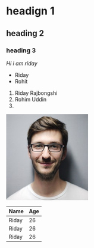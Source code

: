 # headign 1
## heading 2
### heading 3
*Hi i am riday*
- Riday
- Rohit
1. Riday Rajbongshi
2. Rohim Uddin
3. 

![riday](images/team%20(1).jpg)


| Name | Age | 
|-------|-----|
| Riday | 26 |
| Riday | 26 |
| Riday | 26 |


